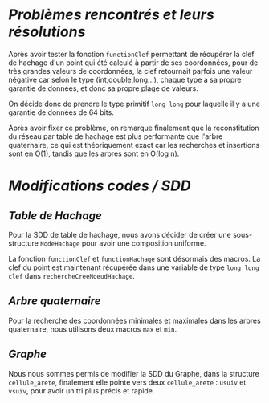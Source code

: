 # *Problèmes rencontrés et leurs résolutions*

Après avoir tester la fonction ```functionClef``` permettant de récupérer la clef de hachage d'un point qui été calculé à partir de ses coordonnées, pour de très grandes valeurs de coordonnées, la clef retournait parfois une valeur négative car selon le type (int,double,long...), chaque type a sa propre garantie de données, et donc sa propre plage de valeurs.

On décide donc de prendre le type primitif ```long long``` pour laquelle il y a une garantie de données de 64 bits.

Après avoir fixer ce problème, on remarque finalement que la reconstitution du réseau par table de hachage est plus performante que l'arbre quaternaire, ce qui est théoriquement exact car les recherches et insertions sont en O(1), tandis que les arbres sont en O(log n).

# *Modifications codes / SDD*

## *Table de Hachage*

Pour la SDD de table de hachage, nous avons décider de créer une sous-structure ```NodeHachage``` pour avoir une composition uniforme. 

La fonction ```functionClef``` et ```functionHachage``` sont désormais des macros. La clef du point est maintenant récupérée dans une variable de type ```long long clef``` dans ```rechercheCreeNoeudHachage```.

## *Arbre quaternaire*

Pour la recherche des coordonnées minimales et maximales dans les arbres quaternaire, nous utilisons deux macros ```max``` et ```min```.

## *Graphe*

Nous nous sommes permis de modifier la SDD du Graphe, dans la structure ```cellule_arete```, finalement elle pointe vers deux ```cellule_arete``` : ```usuiv``` et ```vsuiv```, pour avoir un tri plus précis et rapide.

